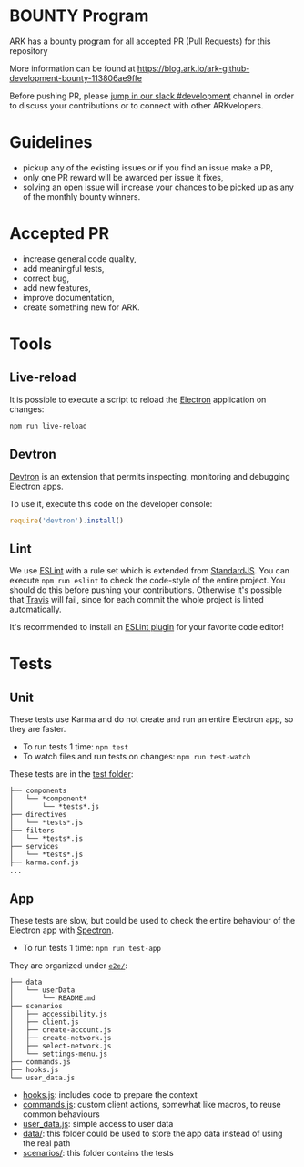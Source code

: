 # BOUNTY Program
ARK has a bounty program for all accepted PR (Pull Requests) for this repository

More information can be found at https://blog.ark.io/ark-github-development-bounty-113806ae9ffe

Before pushing PR, please [jump in our slack #development](https://ark.io/slack) channel in order to discuss your contributions or to connect with other ARKvelopers.

# Guidelines
 - pickup any of the existing issues or if you find an issue make a PR,
 - only one PR reward will be awarded per issue it fixes,
 - solving an open issue will increase your chances to be picked up as any of the monthly bounty winners.

# Accepted PR
 - increase general code quality,
 - add meaningful tests,
 - correct bug,
 - add new features,
 - improve documentation,
 - create something new for ARK.

# Tools

## Live-reload
It is possible to execute a script to reload the [Electron](https://electron.atom.io/) application on changes:
```bash
npm run live-reload
```

## Devtron
[Devtron](https://github.com/electron/devtron) is an extension that permits inspecting, monitoring and debugging Electron apps.

To use it, execute this code on the developer console:
```js
require('devtron').install()
```

## Lint
We use [ESLint](https://eslint.org/) with a rule set which is extended from [StandardJS](https://standardjs.com/).
You can execute `npm run eslint` to check the code-style of the entire project. You should do this before pushing your contributions. Otherwise it's possible that [Travis](https://travis-ci.org) will fail, since for each commit the whole project is linted automatically.

It's recommended to install an [ESLint plugin](https://eslint.org/docs/user-guide/integrations) for your favorite code editor!

# Tests

## Unit
These tests use Karma and do not create and run an entire Electron app, so they are faster.

 - To run tests 1 time: `npm test`
 - To watch files and run tests on changes: `npm run test-watch`

These tests are in the [test folder](https://github.com/ArkEcosystem/ark-desktop/tree/master/test):

```
├── components
│   └── *component*
│       └── *tests*.js
├── directives
│   └── *tests*.js
├── filters
│   └── *tests*.js
├── services
│   └── *tests*.js
├── karma.conf.js
...
```

## App
These tests are slow, but could be used to check the entire behaviour of the Electron app with [Spectron](https://electron.atom.io/spectron/).

 - To run tests 1 time: `npm run test-app`

They are organized under [`e2e/`](https://github.com/ArkEcosystem/ark-desktop/tree/master/test/e2e):

```
├── data
│   └── userData
│       └── README.md
├── scenarios
│   ├── accessibility.js
│   ├── client.js
│   ├── create-account.js
│   ├── create-network.js
│   ├── select-network.js
│   └── settings-menu.js
├── commands.js
├── hooks.js
└── user_data.js
```

 - [hooks.js](https://github.com/ArkEcosystem/ark-desktop/tree/master/test/e2e/hooks.js): includes code to prepare the context
 - [commands.js](https://github.com/ArkEcosystem/ark-desktop/tree/master/test/e2e/commands.js): custom client actions, somewhat like macros, to reuse common behaviours
 - [user_data.js](https://github.com/ArkEcosystem/ark-desktop/tree/master/test/e2e/user_data.js): simple access to user data
 - [data/](https://github.com/ArkEcosystem/ark-desktop/tree/master/test/e2e/data/): this folder could be used to store the app data instead of using the real path
 - [scenarios/](https://github.com/ArkEcosystem/ark-desktop/tree/master/test/e2e/scenarios/): this folder contains the tests
